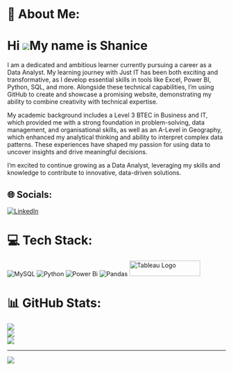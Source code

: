 # 💫 About Me:
Hi ![](https://user-images.githubusercontent.com/18350557/176309783-0785949b-9127-417c-8b55-ab5a4333674e.gif)My name is Shanice
===========================================================================================================================

I am a dedicated and ambitious learner currently pursuing a career as a Data Analyst. My learning journey with Just IT has been both exciting and transformative, as I develop essential skills in tools like Excel, Power BI, Python, SQL, and more. Alongside these technical capabilities, I’m using GitHub to create and showcase a promising website, demonstrating my ability to combine creativity with technical expertise.

My academic background includes a Level 3 BTEC in Business and IT, which provided me with a strong foundation in problem-solving, data management, and organisational skills, as well as an A-Level in Geography, which enhanced my analytical thinking and ability to interpret complex data patterns. These experiences have shaped my passion for using data to uncover insights and drive meaningful decisions.

I’m excited to continue growing as a Data Analyst, leveraging my skills and knowledge to contribute to innovative, data-driven solutions.


## 🌐 Socials:
[![LinkedIn](https://img.shields.io/badge/LinkedIn-%230077B5.svg?logo=linkedin&logoColor=white)](https://linkedin.com/in/https://www.linkedin.com/feed/) 

# 💻 Tech Stack:
![MySQL](https://img.shields.io/badge/mysql-4479A1.svg?style=for-the-badge&logo=mysql&logoColor=white) ![Python](https://img.shields.io/badge/python-3670A0?style=for-the-badge&logo=python&logoColor=ffdd54) ![Power Bi](https://img.shields.io/badge/power_bi-F2C811?style=for-the-badge&logo=powerbi&logoColor=black) ![Pandas](https://img.shields.io/badge/pandas-%23150458.svg?style=for-the-badge&logo=pandas&logoColor=white) <a href="https://public.tableau.com/app/profile/shanice.williams1516/vizzes" target="_blank" rel="noreferrer">
  <img src="https://raw.githubusercontent.com/gilbarbara/logos/main/logos/tableau.svg" width="163" height="36" alt="Tableau Logo" />
</a>

# 📊 GitHub Stats:
![](https://github-readme-stats.vercel.app/api?username=Shanice-creator&theme=dracula&hide_border=false&include_all_commits=false&count_private=false)<br/>
![](https://github-readme-streak-stats.herokuapp.com/?user=Shanice-creator&theme=dracula&hide_border=false)<br/>
![](https://github-readme-stats.vercel.app/api/top-langs/?username=Shanice-creator&theme=dracula&hide_border=false&include_all_commits=false&count_private=false&layout=compact)

---
[![](https://visitcount.itsvg.in/api?id=Shanice-creator&icon=4&color=10)](https://visitcount.itsvg.in)

<!-- Proudly created with GPRM ( https://gprm.itsvg.in ) -->
